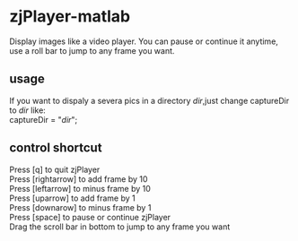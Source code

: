 # zjPlayer-matlab
Display images like a video player.  You can pause or continue it anytime, use a roll bar to jump to any frame you want. 

## usage
If you want to dispaly a severa pics in a directory _dir_,just change captureDir to _dir_ like:  
captureDir = "_dir_";

## control shortcut
Press [q] to quit zjPlayer  
Press [rightarrow] to add frame by 10  
Press [leftarrow] to minus frame by 10  
Press [uparrow] to add frame by 1  
Press [downarow] to minus frame by 1  
Press [space] to pause or continue zjPlayer  
Drag the scroll bar in bottom to jump to any frame you want  






